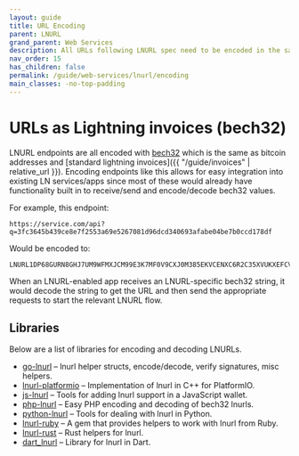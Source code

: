 ```yaml
---
layout: guide
title: URL Encoding
parent: LNURL
grand_parent: Web Services
description: All URLs following LNURL spec need to be encoded in the same way as BOLT11 invoices are.
nav_order: 15
has_children: false
permalink: /guide/web-services/lnurl/encoding
main_classes: -no-top-padding
---
```


# URLs as Lightning invoices (bech32)

LNURL endpoints are all encoded with [bech32](https://en.bitcoin.it/wiki/Bech32) which is the same as bitcoin addresses and [standard lightning invoices]({{ "/guide/invoices" | relative_url }}). Encoding endpoints like this allows for easy integration into existing LN services/apps since most of these would already have functionality built in to receive/send and encode/decode bech32 values.

For example, this endpoint:
```
https://service.com/api?q=3fc3645b439ce8e7f2553a69e5267081d96dcd340693afabe04be7b0ccd178df
```

Would be encoded to:
```
LNURL1DP68GURN8GHJ7UM9WFMXJCM99E3K7MF0V9CXJ0M385EKVCENXC6R2C35XVUKXEFCV5MKVV34X5EKZD3EV56NYD3HXQURZEPEXEJXXEPNXSCRVWFNV9NXZCN9XQ6XYEFHVGCXXCMYXYMNSERXFQ5FNS
```

When an LNURL-enabled app receives an LNURL-specific bech32 string, it would decode the string to get the URL and then send the appropriate requests to start the relevant LNURL flow.

## Libraries

Below are a list of libraries for encoding and decoding LNURLs.

<ul>
    <li><a href="https://github.com/fiatjaf/go-lnurl">go-lnurl</a> &ndash; lnurl helper structs, encode/decode, verify signatures, misc helpers.</li>
    <li><a href="https://github.com/chill117/lnurl-platformio">lnurl-platformio</a> &ndash; Implementation of lnurl in C++ for PlatformIO.</li>
    <li><a href="https://github.com/fiatjaf/js-lnurl">js-lnurl</a> &ndash; Tools for adding lnurl support in a JavaScript wallet.</li>
    <li><a href="https://github.com/tkijewski/php-lnurl">php-lnurl</a> &ndash; Easy PHP encoding and decoding of bech32 lnurls.</li>
    <li><a href="https://github.com/python-ln/lnurl">python-lnurl</a> &ndash; Tools for dealing with lnurl in Python.</li>
    <li><a href="https://github.com/bumi/lnurl-ruby">lnurl-ruby</a> &ndash; A gem that provides helpers to work with lnurl from Ruby.</li>
    <li><a href="https://github.com/edouardparis/rust-lnurl">lnurl-rust</a> &ndash; Rust helpers for lnurl.</li>
    <li><a href="https://github.com/bottlepay/dart_lnurl">dart_lnurl</a> &ndash; Library for lnurl in Dart.</li>
</ul>

